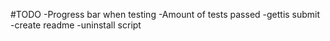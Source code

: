 #TODO
    -Progress bar when testing
    -Amount of tests passed
    -gettis submit
    -create readme
    -uninstall script